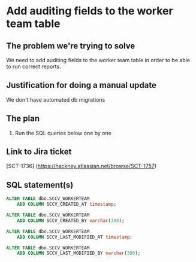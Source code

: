 # Add auditing fields to the worker team table

## The problem we're trying to solve

We need to add auditing fields to the worker team table in order to be able to run correct reports.

## Justification for doing a manual update

We don't have automated db migrations

## The plan

1. Run the SQL queries below one by one

## Link to Jira ticket

[SCT-1736] (https://hackney.atlassian.net/browse/SCT-1757)

## SQL statement(s)

```sql
ALTER TABLE dbo.SCCV_WORKERTEAM
    ADD COLUMN SCCV_CREATED_AT timestamp;

ALTER TABLE dbo.SCCV_WORKERTEAM
    ADD COLUMN SCCV_CREATED_BY varchar(300);

ALTER TABLE dbo.SCCV_WORKERTEAM
    ADD COLUMN SCCV_LAST_MODIFIED_AT timestamp;

ALTER TABLE dbo.SCCV_WORKERTEAM
    ADD COLUMN SCCV_LAST_MODIFIED_BY varchar(300);
```
